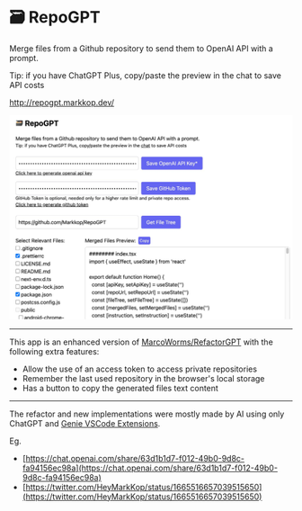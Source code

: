 # 🗃️ RepoGPT

Merge files from a Github repository to send them to OpenAI API with a prompt.

Tip: if you have ChatGPT Plus, copy/paste the preview in the chat to save API costs

http://repogpt.markkop.dev/

![Demo](/public/demo.jpeg)

---

This app is an enhanced version of [MarcoWorms/RefactorGPT](https://github.com/MarcoWorms/RefactorGPT) with the following extra features:

- Allow the use of an access token to access private repositories
- Remember the last used repository in the browser's local storage
- Has a button to copy the generated files text content

---

The refactor and new implementations were mostly made by AI using only ChatGPT and [Genie VSCode Extensions](https://github.com/ai-genie/chatgpt-vscode).

Eg.

- [https://chat.openai.com/share/63d1b1d7-f012-49b0-9d8c-fa94156ec98a](https://chat.openai.com/share/63d1b1d7-f012-49b0-9d8c-fa94156ec98a)
- [https://twitter.com/HeyMarkKop/status/1665516657039515650](https://twitter.com/HeyMarkKop/status/1665516657039515650)
